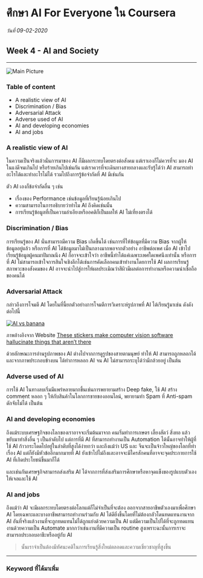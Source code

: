 # ศึกษา AI For Everyone ใน Coursera
###### วันที่ 09-02-2020
## Week 4 - AI and Society

---

![Main Picture](https://firebasestorage.googleapis.com/v0/b/selfblog-fcc59.appspot.com/o/image%2FD0gSgvKV4AIdh-8.jpeg?alt=media&token=2fc9e76d-c841-402c-be8d-7ed9362fc4a7)


### Table of content

* A realistic view of AI
* Discrimination / Bias
* Adversarial Attack
* Adverse used of AI
* AI and developing economies
* AI and jobs

### A realistic view of AI

ในความเป็นจริงแล้วนั่นการมาของ AI ก็มีผลกระทบโดยตรงต่อสังคม แต่เราเองก็ไม่ควรที่จะ มอง AI ในแง่ดีจนเกินไป หรือร้ายเกินไปเช่นกัน แต่เราควรที่จะเดินทางสายกลางและรับรู้ได้ว่า AI สามารถทำอะไรได้และทำอะไรไม่ได้ รวมไปถึงการรู้ข้อจำกัดที่ AI มีเช่นกัน

ตัว AI เองก็ข้อจำกัดอื่น ๆ เช่น
* เรื่องของ Performance เช่นข้อมูลที่เรียนรู้น้อยเกินไป
* ความสามารถในการอธิบายว่าทำไม AI ถึงคิดเช่นนั้น
* การเรียนรู้ข้อมูลที่เป็นความลำเอียงหรืออคติก็เป็นผลให้ AI ไม่เที่ยงตรงได้

### Discrimination / Bias

การเรียนรู้ของ AI นั่นสามารถมีความ Bias เกิดขึ้นได้ เช่นการที่ให้ข้อมูลที่มีความ Bias จากผู้ให้ข้อมูลอยู่แล้ว หรือการที่ AI ได้ข้อมูลมาไม่เป็นกลางมากพอจากตัวอย่าง อาชีพต่อเพศ เมื่อ AI เข้าไปเรียนรู้ข้อมูลผู้คนมาปิมาณนึง AI ก็อาจจะเข้าใจว่า อาชีพนี้ทำได้แค่เฉพาะเพศใดเพศนึงเท่านั้น หรือการที่ AI ไม่สามารถเข้าใจการสินใจเชิงลึกได้เช่นการคัดเลือกคนเข้าทำงานโดยการใช้ AI ผลการเรียนรู้สภาพวะของสังคมของ AI อาจจะนำไปสู่การให้ผลประเมิณว่าสีผิวมีผลต่อการทำงานหรือความน่าเชื่อถือของคนได้

### Adversarial Attack

กล่าวถึงการโจมตี AI โดยในที่นี้ยกตัวอย่างการโจมตีการวิเคราะห์รูปภาพที่ AI ได้เรียนรู้มาเช่น ดังดังต่อไปนี้

[![AI vs banana](http://img.youtube.com/vi/i1sp4X57TL4/0.jpg)](https://www.youtube.com/watch?time_continue=3&v=i1sp4X57TL4&feature=emb_title)


ภาพอ้างอิงจาก Website [These stickers make computer vision software hallucinate things that aren’t there](https://www.theverge.com/2018/1/3/16844842/ai-computer-vision-trick-adversarial-patches-google)

ด้วยลักษณะการอ่านรูปภาพของ AI ต่างไปจากการดูรูปของสายตามนุษย์ ทำให้ AI สามารถถูกหลอกได้และจากภาพประกอบข้างบน ได้ทำการหลอก AI จน AI ไม่สามารถระบุได้ว่ามีกล้วยอยู่ เป็นต้น

### Adverse used of AI

การใช้ AI ในทางลบเริ่มมีแพร่หลายมากขึ้นเช่นการพยายามสร้าง Deep fake, ใช้ AI สร้าง comment หลอก ๆ ให้กับสินค้าในโลกการขายของออนไลน์, พยายามทำ Spam ที่ Anti-spam ดักจับไม่ได้ เป็นต้น

### AI and developing economies

ถึงแม้ระบบเศรษฐกิจของโลกของเราอาจจะเริ่มต้นมาจาก คนเริ่มทำการเกษตร เลี้ยงสัตว์ สิ่งทอ แล้วขยับมาทำสิ่งอื่น ๆ เป็นลำดับไป แต่การที่มี AI ที่สามารถทำงานเป็น Automation ได้นั้นอาจทำให้ผู้ที่ใช้ AI ก้าวกระโดดไปอยู่ในลำดับที่สูงได้ง่ายกว่า และถึงแม้ว่า US และ จีนจะเป็นจ้าวใหญ่ของโลกที่ทำเรื่อง AI แต่ก็ยังมีหัวข้ออีกมากมายที่ AI ยังเข้าไปไม่ถึงและอาจจะมีใครสักคนที่อาจจะจุดประกายการใช้ AI ที่เกิดประโยชน์ขึ้นมาก็ได้ 

และเช่นกันเศรษฐกิจสามารถส่งเสริม AI ได้จากการที่ส่งเสริมการศึกษาหรือหาจุดแข็งของรูปแบบตัวเองให้เจอและใช้ AI

### AI and jobs

ถึงแม้ว่า AI จะมีผลกระทบโดยตรงต่อโลกแต่ก็ไม่จำเป็นที่จะต้อง ออกจากสายอาชีพตัวเองมาเพื่อศึกษา AI โดยเฉพาะและบางอาชีพสามารถทำงานร่วมกับ AI ได้ดียิ่งขึ้นโดยที่ไม่ต้องกลัวโดนทดแทนงานจาก AI อันที่จริงแล้วงานที่จะถูกทดแทนไม่ได้ถูกแย่งด้วยความเป็น AI แต่มีความเป็นไปได้ที่จะถูกทดแทนงานด้วยความเป็น Automate มากกว่าเช่นงานที่มีความเป็น routine สูงเพราะฉะนั้นการเราจะสามารถประกอบอาชีะหรืออยู๋กับ AI 

> นั้นเราจำเป็นต้องมีทัศนะคติในการเรียนรู้สิ่งใหม่ตลอดและความเชี่ยวชาญที่สูงขึ้น

---
### Keyword ที่ได้มาเพิ่ม

